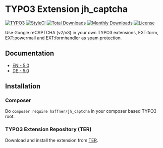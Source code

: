 # TYPO3 Extension jh_captcha

[![TYPO3](https://img.shields.io/badge/TYPO3-9.5--10.4-orange.svg?style=flat-square)](https://typo3.org/extensions/repository/view/jh_captcha)
[![StyleCI](https://styleci.io/repos/81837087/shield)](https://styleci.io/repos/81837087/)
[![Total Downloads](https://poser.pugx.org/haffner/jh_captcha/downloads)](//packagist.org/packages/haffner/jh_captcha)
[![Monthly Downloads](https://poser.pugx.org/haffner/jh_captcha/d/monthly)](https://packagist.org/packages/haffner/jh_captcha)
[![License](https://poser.pugx.org/haffner/jh_captcha/license)](https://packagist.org/packages/haffner/jh_captcha)

Use Google reCAPTCHA (v2/v3) in your own TYPO3 extensions, EXT:form, EXT:powermail and EXT:formhandler as spam protection.

## Documentation

* [EN - 5.0](https://docs.typo3.org/p/haffner/jh_captcha/5.0/en-us/)
* [DE - 5.0](https://docs.typo3.org/p/haffner/jh_captcha/5.0/de-de/)

## Installation

### Composer

Do `composer require haffner/jh_captcha` in your composer based TYPO3 root.

### TYPO3 Extension Repository (TER)

Download and install the extension from [TER](https://typo3.org/extensions/repository/view/jh_captcha).
